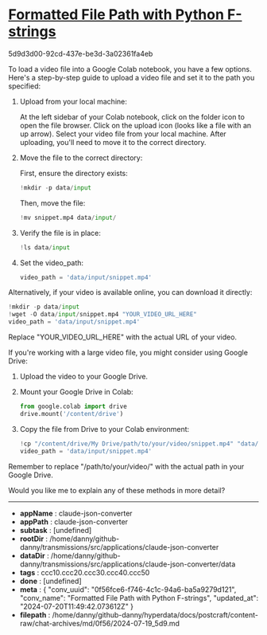 # [Formatted File Path with Python F-strings](https://claude.ai/chat/0f56fce6-f746-4c1c-94a6-ba5a9279d121)

5d9d3d00-92cd-437e-be3d-3a02361fa4eb

 To load a video file into a Google Colab notebook, you have a few options. Here's a step-by-step guide to upload a video file and set it to the path you specified:

1. Upload from your local machine:

   At the left sidebar of your Colab notebook, click on the folder icon to open the file browser.
   Click on the upload icon (looks like a file with an up arrow).
   Select your video file from your local machine.
   After uploading, you'll need to move it to the correct directory.

2. Move the file to the correct directory:

   First, ensure the directory exists:

   ```python
   !mkdir -p data/input
   ```

   Then, move the file:

   ```python
   !mv snippet.mp4 data/input/
   ```

3. Verify the file is in place:

   ```python
   !ls data/input
   ```

4. Set the video_path:

   ```python
   video_path = 'data/input/snippet.mp4'
   ```

Alternatively, if your video is available online, you can download it directly:

```python
!mkdir -p data/input
!wget -O data/input/snippet.mp4 "YOUR_VIDEO_URL_HERE"
video_path = 'data/input/snippet.mp4'
```

Replace "YOUR_VIDEO_URL_HERE" with the actual URL of your video.

If you're working with a large video file, you might consider using Google Drive:

1. Upload the video to your Google Drive.
2. Mount your Google Drive in Colab:

   ```python
   from google.colab import drive
   drive.mount('/content/drive')
   ```

3. Copy the file from Drive to your Colab environment:

   ```python
   !cp "/content/drive/My Drive/path/to/your/video/snippet.mp4" "data/input/"
   video_path = 'data/input/snippet.mp4'
   ```

Remember to replace "/path/to/your/video/" with the actual path in your Google Drive.

Would you like me to explain any of these methods in more detail?

---

* **appName** : claude-json-converter
* **appPath** : claude-json-converter
* **subtask** : [undefined]
* **rootDir** : /home/danny/github-danny/transmissions/src/applications/claude-json-converter
* **dataDir** : /home/danny/github-danny/transmissions/src/applications/claude-json-converter/data
* **tags** : ccc10.ccc20.ccc30.ccc40.ccc50
* **done** : [undefined]
* **meta** : {
  "conv_uuid": "0f56fce6-f746-4c1c-94a6-ba5a9279d121",
  "conv_name": "Formatted File Path with Python F-strings",
  "updated_at": "2024-07-20T11:49:42.073612Z"
}
* **filepath** : /home/danny/github-danny/hyperdata/docs/postcraft/content-raw/chat-archives/md/0f56/2024-07-19_5d9.md